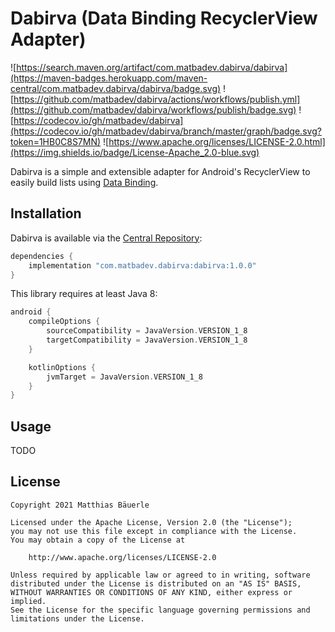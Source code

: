 # Dabirva (Data Binding RecyclerView Adapter)

![https://search.maven.org/artifact/com.matbadev.dabirva/dabirva](https://maven-badges.herokuapp.com/maven-central/com.matbadev.dabirva/dabirva/badge.svg)
![https://github.com/matbadev/dabirva/actions/workflows/publish.yml](https://github.com/matbadev/dabirva/workflows/publish/badge.svg)
![https://codecov.io/gh/matbadev/dabirva](https://codecov.io/gh/matbadev/dabirva/branch/master/graph/badge.svg?token=1HB0C8S7MN)
![https://www.apache.org/licenses/LICENSE-2.0.html](https://img.shields.io/badge/License-Apache_2.0-blue.svg)

Dabirva is a simple and extensible adapter for Android's RecyclerView to easily build lists using [Data Binding](https://developer.android.com/topic/libraries/data-binding/).

## Installation

Dabirva is available via the [Central Repository](https://central.sonatype.org/):

```groovy
dependencies {
    implementation "com.matbadev.dabirva:dabirva:1.0.0"
}
```

This library requires at least Java 8:

```groovy
android {
    compileOptions {
        sourceCompatibility = JavaVersion.VERSION_1_8
        targetCompatibility = JavaVersion.VERSION_1_8
    }

    kotlinOptions {
        jvmTarget = JavaVersion.VERSION_1_8
    }
}
```

## Usage

TODO

## License

```
Copyright 2021 Matthias Bäuerle

Licensed under the Apache License, Version 2.0 (the "License");
you may not use this file except in compliance with the License.
You may obtain a copy of the License at

    http://www.apache.org/licenses/LICENSE-2.0

Unless required by applicable law or agreed to in writing, software
distributed under the License is distributed on an "AS IS" BASIS,
WITHOUT WARRANTIES OR CONDITIONS OF ANY KIND, either express or implied.
See the License for the specific language governing permissions and
limitations under the License.
```
